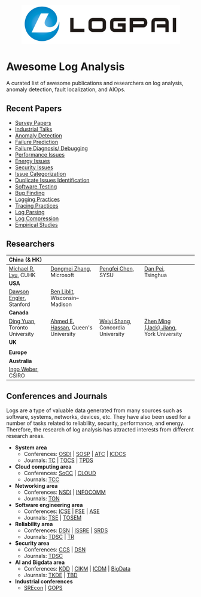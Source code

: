 <p align="center"> <a href="https://github.com/logpai"> <img src="https://github.com/logpai/logpai.github.io/blob/master/img/logpai_logo.jpg" width="425"></a></p>

# Awesome Log Analysis
A curated list of awesome publications and researchers on log analysis, anomaly detection, fault localization, and AIOps.


## Recent Papers
+ [Survey Papers](./papers.md)
+ [Industrial Talks](./papers.md)
+ [Anomaly Detection](./papers.md#anomaly-detection)
+ [Failure Prediction](./papers.md)
+ [Failure Diagnosis/ Debugging](./papers.md#failure-diagnosis-debugging)
+ [Performance Issues](./papers.md#performance-tuning)
+ [Energy Issues](./papers.md)
+ [Security Issues](./papers.md)
+ [Issue Categorization](./papers.md#issue-categorization)
+ [Duplicate Issues Identification](./papers.md#duplicate-issues-identification)
+ [Software Testing](./papers.md#software-testing)
+ [Bug Finding](./papers.md)
+ [Logging Practices](./papers.md#logging-practices)
+ [Tracing Practices](./papers.md#tracing-practices)
+ [Log Parsing](./papers.md#log-parsing)
+ [Log Compression](./papers.md#log-compression)
+ [Empirical Studies](./papers.md#empirical-studies)


## Researchers
| China (& HK) | ||||
| :---------| :------ | :------ | :------ | :------ |
| [Michael R. Lyu](http://www.cse.cuhk.edu.hk/lyu/), CUHK | [Dongmei Zhang](https://www.microsoft.com/en-us/research/people/dongmeiz/), Microsoft | [Pengfei Chen](http://sdcs.sysu.edu.cn/content/3747), SYSU | [Dan Pei](https://netman.aiops.org/~peidan/), Tsinghua | |
| **USA** |||||
| [Dawson Engler](http://web.stanford.edu/~engler/), Stanford | [Ben Liblit](http://pages.cs.wisc.edu/~liblit/#bug-isolation), Wisconsin–Madison ||||
| **Canada** |||||
| [Ding Yuan](http://www.eecg.toronto.edu/~yuan/Home.html), Toronto University | [Ahmed E. Hassan](http://research.cs.queensu.ca/~ahmed/home/), Queen's University | [Weiyi Shang](https://users.encs.concordia.ca/~shang/), Concordia University |[Zhen Ming (Jack) Jiang](http://www.cse.yorku.ca/~zmjiang/), York University||
| **UK** |||||
|  |||||
| **Europe** |||||
| **Australia** |||||
| [Ingo Weber](https://people.csiro.au/W/I/Ingo-Weber), CSIRO |||||

## Conferences and Journals
Logs are a type of valuable data generated from many sources such as software, systems, networks, devices, etc. They have also been used for a number of tasks related to reliability, security, performance, and energy. Therefore, the research of log analysis has attracted interests from different research areas.

+ **System area**
    + Conferences: [OSDI](https://dblp.uni-trier.de/db/conf/osdi/index) | [SOSP](https://dblp.uni-trier.de/db/conf/sosp/index) | [ATC](https://dblp.uni-trier.de/db/conf/usenix/index) | [ICDCS](https://dblp.uni-trier.de/db/conf/icdcs/index)
    + Journals: [TC](https://dblp.uni-trier.de/db/journals/tc/index.html) | [TOCS](https://dblp.uni-trier.de/db/journals/tocs/index) | [TPDS](https://dblp.uni-trier.de/db/journals/tpds/index.html)
+ **Cloud computing area**
    + Conferences: [SoCC](https://dblp.uni-trier.de/db/conf/cloud/index.html) | [CLOUD](https://dblp.uni-trier.de/db/conf/IEEEcloud/index)
    + Journals: [TCC](https://dblp.uni-trier.de/db/journals/tcc/index.html)
+ **Networking area**
    + Conferences: [NSDI](https://dblp.uni-trier.de/db/conf/nsdi/index) | [INFOCOMM](https://dblp.uni-trier.de/db/conf/infocom/index)
    + Journals: [TON](https://dblp.uni-trier.de/db/journals/ton/index.html)
+ **Software engineering area**
    + Conferences: [ICSE](https://dblp.uni-trier.de/db/conf/icse/index) | [FSE](https://dblp.uni-trier.de/db/conf/sigsoft/index) | [ASE](https://dblp.org/db/conf/kbse/index.html)
    + Journals: [TSE](https://dblp.org/db/journals/tse/index) | [TOSEM](https://dblp.uni-trier.de/db/journals/tosem/index)
+ **Reliability area**
    + Conferences: [DSN](https://dblp.uni-trier.de/db/conf/dsn/index) | [ISSRE](https://dblp.uni-trier.de/db/conf/issre/index.html) | [SRDS](https://dblp.uni-trier.de/db/conf/srds/index)
    + Journals: [TDSC](https://ieeexplore.ieee.org/xpl/RecentIssue.jsp?punumber=8858) | [TR](https://ieeexplore.ieee.org/xpl/RecentIssue.jsp?punumber=24)
+ **Security area**
    + Conferences: [CCS](http://www.wikicfp.com/cfp/servlet/event.showcfp?eventid=83847) | [DSN](http://www.dsn.org/)
    + Journals: [TDSC](https://dblp.uni-trier.de/db/journals/tdsc/index.html)
+ **AI and Bigdata area**
    + Conferences: [KDD](https://dblp.uni-trier.de/db/conf/kdd/index) | [CIKM](https://dblp.uni-trier.de/db/conf/cikm/index) | [ICDM](https://dblp.uni-trier.de/db/conf/icdm/index) | [BigData](https://dblp.org/db/conf/bigdataconf/index)
    + Journals: [TKDE](https://dblp.uni-trier.de/db/journals/tkde/index) | [TBD](https://dblp.uni-trier.de/db/journals/tbd/index.html)
+ **Industrial conferences**
    + [SREcon](https://www.usenix.org/conferences/byname/925) | [GOPS](https://www.bagevent.com/event/GOPS2019-shenzhen?bag_track=bagevent)




